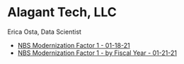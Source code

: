 # Alagant Tech, LLC
Erica Osta, Data Scientist

- [NBS Modernization Factor 1 - 01-18-21](https://github.com/ericaosta/alagant/blob/main/factor1.md)
- [NBS Modernization Factor 1 - by Fiscal Year - 01-21-21](https://github.com/ericaosta/alagant/blob/main/F1/F1.md)
